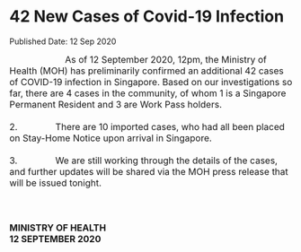 <html>
    <meta http-equiv="Content-Type" content="text/html; charset=utf-8"/>
    <meta charset="utf-8"/>
    <title>42 New Cases of Covid-19 Infection</title>
    <body><h1>42 New Cases of Covid-19 Infection</h1>
    <p>Published Date: 12 Sep 2020</p> <span style="font-size: 16px;">&nbsp; &nbsp; &nbsp; &nbsp; &nbsp; &nbsp; &nbsp; &nbsp; &nbsp; &nbsp; &nbsp; As of 12 September 2020, 12pm, the Ministry of Health (MOH) has preliminarily confirmed an additional 42 cases of COVID-19 infection in Singapore. Based on our investigations so far, there are 4 cases in the community, of whom 1 is a Singapore Permanent Resident and 3 are Work Pass holders.<br><br>2.&nbsp; &nbsp; &nbsp; &nbsp; &nbsp; &nbsp; &nbsp; &nbsp;There are 10 imported cases, who had all been placed on Stay-Home Notice upon arrival in Singapore.&nbsp;<br><br>3.&nbsp; &nbsp; &nbsp; &nbsp; &nbsp; &nbsp; &nbsp; &nbsp;We are still working through the details of the cases, and further updates will be shared via the MOH press release that will be issued tonight.<br><br>&nbsp;<br><br><strong>MINISTRY OF HEALTH<br>12 SEPTEMBER 2020</strong></span></body>
</html>
